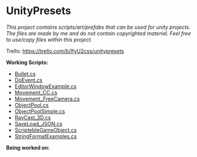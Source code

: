 # UnityPresets

_This project contains scripts/art/prefabs that can be used for unity projects.
The files are made by me and do not contain copyrighted material.
Feel free to use/copy files within this project._

Trello: https://trello.com/b/lfyU2css/unitypresets

**Working Scripts:**
- [Bullet.cs](https://github.com/MarcelvanDuijnDev/UnityPresets/tree/main/Assets/Scripts/BulletScript)
- [DoEvent.cs](https://github.com/MarcelvanDuijnDev/UnityPresets/tree/main/Assets/Scripts/Useful)
- [EditorWindowExample.cs](https://github.com/MarcelvanDuijnDev/UnityPresets/tree/main/Assets/Editor)
- [Movement_CC.cs](https://github.com/MarcelvanDuijnDev/UnityPresets/tree/main/Assets/Scripts/Movement)
- [Movement_FreeCamera.cs](https://github.com/MarcelvanDuijnDev/UnityPresets/tree/main/Assets/Scripts/Movement)
- [ObjectPool.cs](https://github.com/MarcelvanDuijnDev/UnityPresets/tree/main/Assets/Scripts/ObjectPool)
- [ObjectPoolSimple.cs](https://github.com/MarcelvanDuijnDev/UnityPresets/tree/main/Assets/Scripts/ObjectPool)
- [RayCast_3D.cs](https://github.com/MarcelvanDuijnDev/UnityPresets/tree/main/Assets/Scripts/RandomExamples)
- [SaveLoad_JSON.cs](https://github.com/MarcelvanDuijnDev/UnityPresets/tree/main/Assets/Scripts/SaveLoadHandler)
- [ScriptebleGameObject.cs](https://github.com/MarcelvanDuijnDev/UnityPresets/tree/main/Assets/Scripts/RandomExamples)
- [StringFormatExamples.cs](https://github.com/MarcelvanDuijnDev/UnityPresets/tree/main/Assets/Scripts/RandomExamples)

**Being worked on:**
